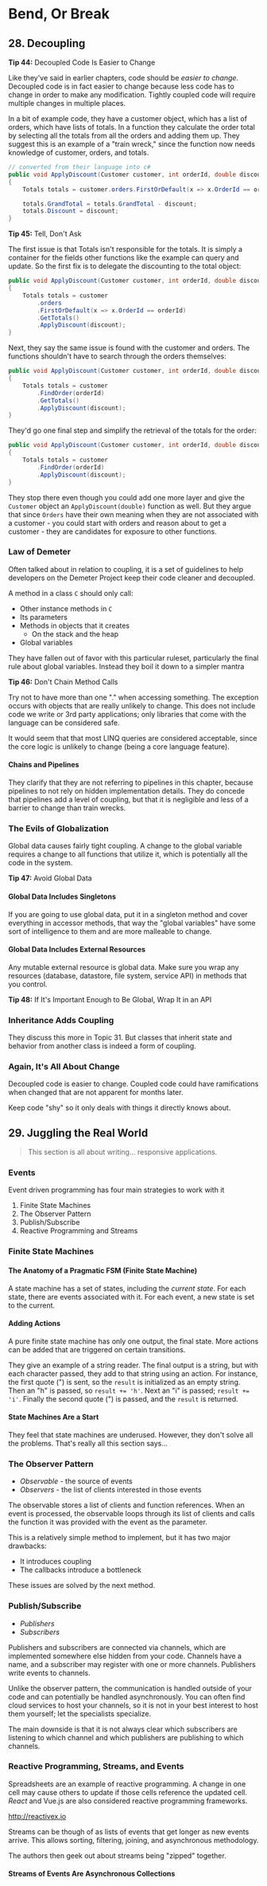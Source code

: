 # Bend, Or Break

## 28. Decoupling

**Tip 44:** Decoupled Code Is Easier to Change

Like they've said in earlier chapters, code should be *easier to change*. Decoupled code is in fact easier to change because less code has to change in order to make any modification. Tightly coupled code will require multiple changes in multiple places.

In a bit of example code, they have a customer object, which has a list of orders, which have lists of totals. In a function they calculate the order total by selecting all the totals from all the orders and adding them up. They suggest this is an example of a "train wreck," since the function now needs knowledge of customer, orders, and totals.

``` c#
// converted from their language into c#
public void ApplyDiscount(Customer customer, int orderId, double discount) 
{
    Totals totals = customer.orders.FirstOrDefault(x => x.OrderId == orderId).GetTotals();

    totals.GrandTotal = totals.GrandTotal - discount;
    totals.Discount = discount;
}
```

**Tip 45:** Tell, Don't Ask

The first issue is that Totals isn't responsible for the totals. It is simply a container for the fields other functions like the example can query and update. So the first fix is to delegate the discounting to the total object:

``` c#
public void ApplyDiscount(Customer customer, int orderId, double discount) 
{
    Totals totals = customer
        .orders
        .FirstOrDefault(x => x.OrderId == orderId)
        .GetTotals()
        .ApplyDiscount(discount);
}
```

Next, they say the same issue is found with the customer and orders. The functions shouldn't have to search through the orders themselves:

``` c#
public void ApplyDiscount(Customer customer, int orderId, double discount) 
{
    Totals totals = customer
        .FindOrder(orderId)
        .GetTotals()
        .ApplyDiscount(discount);
}
```

They'd go one final step and simplify the retrieval of the totals for the order:

``` c#
public void ApplyDiscount(Customer customer, int orderId, double discount) 
{
    Totals totals = customer
        .FindOrder(orderId)
        .ApplyDiscount(discount);
}
```

They stop there even though you could add one more layer and give the `Customer` object an `ApplyDiscount(double)` function as well. But they argue that since `Orders` have their own meaning when they are not associated with a customer - you could start with orders and reason about to get a customer - they are candidates for exposure to other functions.

### Law of Demeter

Often talked about in relation to coupling, it is a set of guidelines to help developers on the Demeter Project keep their code cleaner and decoupled. 

A method in a class `C` should only call:

- Other instance methods in `C`
- Its parameters
- Methods in objects that it creates
  - On the stack and the heap
- Global variables

They have fallen out of favor with this particular ruleset, particularly the final rule about global variables. Instead they boil it down to a simpler mantra

**Tip 46:** Don't Chain Method Calls

Try not to have more than one "." when accessing something. The exception occurs with objects that are really unlikely to change. This does not include code we write or 3rd party applications; only libraries that come with the language can be considered safe.

It would seem that that most LINQ queries are considered acceptable, since the core logic is unlikely to change (being a core language feature).

#### Chains and Pipelines

They clarify that they are not referring to pipelines in this chapter, because pipelines to not rely on hidden implementation details. They do concede that pipelines add a level of coupling, but that it is negligible and less of a barrier to change than train wrecks.

### The Evils of Globalization

Global data causes fairly tight coupling. A change to the global variable requires a change to all functions that utilize it, which is potentially all the code in the system.

**Tip 47:** Avoid Global Data

#### Global Data Includes Singletons

If you are going to use global data, put it in a singleton method and cover everything in accessor methods, that way the "global variables" have some sort of intelligence to them and are more malleable to change.

#### Global Data Includes External Resources

Any mutable external resource is global data. Make sure you wrap any resources (database, datastore, file system, service API) in methods that you control.

**Tip 48:** If It's Important Enough to Be Global, Wrap It in an API

### Inheritance Adds Coupling

They discuss this more in Topic 31. But classes that inherit state and behavior from another class is indeed a form of coupling.

### Again, It's All About Change

Decoupled code is easier to change. Coupled code could have ramifications when changed that are not apparent for months later.

Keep code "shy" so it only deals with things it directly knows about.

## 29. Juggling the Real World

> This section is all about writing... responsive applications.

### Events

Event driven programming has four main strategies to work with it

1. Finite State Machines
2. The Observer Pattern
3. Publish/Subscribe
4. Reactive Programming and Streams

### Finite State Machines

#### The Anatomy of a Pragmatic FSM (Finite State Machine)

A state machine has a set of states, including the *current state*. For each state, there are events associated with it. For each event, a new state is set to the current.

#### Adding Actions

A pure finite state machine has only one output, the final state. More actions can be added that are triggered on certain transitions.

They give an example of a string reader. The final output is a string, but with each character passed, they add to that string using an action. For instance, the first quote (") is sent, so the `result` is initialized as an empty string. Then an "h" is passed, so `result += 'h'`. Next an "i" is passed; `result += 'i'`. Finally the second quote (") is passed, and the `result` is returned.

#### State Machines Are a Start

They feel that state machines are underused. However, they don't solve all the problems. That's really all this section says...

### The Observer Pattern

- *Observable* - the source of events
- *Observers* - the list of clients interested in those events

The observable stores a list of clients and function references. When an event is processed, the observable loops through its list of clients and calls the function it was provided with the event as the parameter.

This is a relatively simple method to implement, but it has two major drawbacks:

- It introduces coupling
- The callbacks introduce a bottleneck

These issues are solved by the next method.

### Publish/Subscribe

- *Publishers*
- *Subscribers* 

Publishers and subscribers are connected via channels, which are implemented somewhere else hidden from your code. Channels have a name, and a subscriber may register with one or more channels. Publishers write events to channels.

Unlike the observer pattern, the communication is handled outside of your code and can potentially be handled asynchronously. You can often find cloud services to host your channels, so it is not in your best interest to host them yourself; let the specialists specialize.

The main downside is that it is not always clear which subscribers are listening to which channel and which publishers are publishing to which channels.

### Reactive Programming, Streams, and Events

Spreadsheets are an example of reactive programming. A change in one cell may cause others to update if those cells reference the updated cell. *React* and Vue.js are also considered reactive programming frameworks.

<http://reactivex.io>

Streams can be though of as lists of events that get longer as new events arrive. This allows sorting, filtering, joining, and asynchronous methodology.

The authors then geek out about streams being "zipped" together.

#### Streams of Events Are Asynchronous Collections

